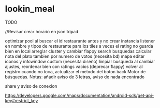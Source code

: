 # lookin_meal

TODO

//Revisar crear horario en json tripad

optimizar pool al buscar el id restaurante antes y no crear instancia
listener en nombre y tipos de restaurante para los tiles
a veces el rating no guarda bien en local
arreglar cluster y cambiar flappy search
busquedas calcular nota del plato tambien por numero de votos (necesita bd)
mapa editar iconos y infowindow custom (necesita diseño)
limpiar busqueda al cambiar ajustes, reordenar bien con ratings vacios (deprecar flappy)
volver al registro cuando no toca, actualizar el metodo del boton back
Motor de búsquedas. Notas: añadir aviso de 3 letras, aviso de nada encontrado

share y aviso de conexion

https://developers.google.com/maps/documentation/android-sdk/get-api-key#restrict_key


 

